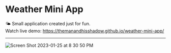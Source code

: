 # Weather Mini App
🌤  Small application created just for fun. <br>
Watch live demo: https://themanandhisshadow.github.io/weather-mini-app/
<hr>

![Screen Shot 2023-01-25 at 8 30 50 PM](https://user-images.githubusercontent.com/122232195/214605072-a79a7edc-e5da-49e4-8d4c-1f41713fe956.png)
